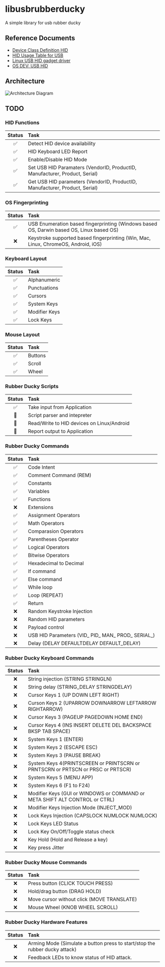 # libusbrubberducky
A simple library for usb rubber ducky

## Reference Documents
- [Device Class Definition HID](https://usb.org/sites/default/files/hid1_11.pdf)
- [HID Usage Table for USB](https://www.usb.org/sites/default/files/hut1_3_0.pdf)
- [Linux USB HID gadget driver](https://docs.kernel.org/usb/gadget_hid.html)
- [OS DEV: USB HID](https://wiki.osdev.org/USB_Human_Interface_Devices)

## Architecture
![Architecture Diagram](https://raw.githubusercontent.com/mayankmetha/libusbrubberducky/main/architecture_diagram.svg "Architecture Diagram")

## TODO
### HID Functions
Status|Task
:---:|:---
✅|Detect HID device availability 
✅|HID Keyboard LED Report
✅|Enable/Disable HID Mode
✅|Set USB HID Paramaters (VendorID, ProductID, Manufacturer, Product, Serial)
✅|Get USB HID parameters (VendorID, ProductID, Manufacturer, Product, Serial)
### OS Fingerprinting
Status|Task
:---:|:---
✅|USB Enumeration based fingerprinting (Windows based OS, Darwin based OS, Linux based OS)
❌|Keystroke supported based fingerprinting (Win, Mac, Linux, ChromeOS, Android, iOS)
### Keyboard Layout
Status|Task
:---:|:---
✅|Alphanumeric
✅|Punctuations
✅|Cursors
✅|System Keys
✅|Modifier Keys
✅|Lock Keys
### Mouse Layout
Status|Task
:---:|:---
✅|Buttons
✅|Scroll
✅|Wheel
### Rubber Ducky Scripts
Status|Task
:---:|:---
✅|Take input from Application
🚧|Script parser and intepreter
🚧|Read/Write to HID devices on Linux/Android
🚧|Report output to Application
### Rubber Ducky Commands
Status|Task
:---:|:---
✅|Code Intent
✅|Comment Command (REM)
✅|Constants
✅|Variables
✅|Functions
❌|Extensions
✅|Assignment Operators
✅|Math Operators
✅|Comparasion Operators
✅|Parentheses Operator
✅|Logical Operators
✅|Bitwise Operators
✅|Hexadecimal to Decimal
✅|If command
✅|Else command
✅|While loop
✅|Loop (REPEAT)
✅|Return
❌|Random Keystroke Injection
❌|Random HID parameters
❌|Payload control
❌|USB HID Parameters (VID_ PID_ MAN_ PROD_ SERIAL_)
❌|Delay (DELAY DEFAULTDELAY DEFAULT_DELAY)
### Rubber Ducky Keyboard Commands
Status|Task
:---:|:---
❌|String injection (STRING STRINGLN)
❌|String delay (STRING_DELAY STRINGDELAY)
❌|Cursor Keys 1 (UP DOWN LEFT RIGHT)
❌|Curson Keys 2 (UPARROW DOWNARROW LEFTARROW RIGHTARROW)
❌|Cursor Keys 3 (PAGEUP PAGEDOWN HOME END)
❌|Cursor Keys 4 (INS INSERT DELETE DEL BACKSPACE BKSP TAB SPACE)
❌|System Keys 1 (ENTER)
❌|System Keys 2 (ESCAPE ESC)
❌|System Keys 3 (PAUSE BREAK)
❌|System Keys 4(PRINTSCREEN or PRINTSCRN or PRNTSCRN or PRTSCN or PRSC or PRTSCR)
❌|System Keys 5 (MENU APP)
❌|System Keys 6 (F1 to F24)
❌|Modifier Keys (GUI or WINDOWS or COMMAND or META SHIFT ALT CONTROL or CTRL)
❌|Modifier Keys Injection Mode (INJECT_MOD)
❌|Lock Keys Injection (CAPSLOCK NUMLOCK NUMLOCK)
❌|Lock Keys LED Status
❌|Lock Key On/Off/Toggle status check
❌|Key Hold (Hold and Release a key)
❌|Key press Jitter
### Rubber Ducky Mouse Commands
Status|Task
:---:|:---
❌|Press button (CLICK TOUCH PRESS)
❌|Hold/drag button (DRAG HOLD)
❌|Move cursor without click (MOVE TRANSLATE)
❌|Mouse Wheel (KNOB WHEEL SCROLL)
### Rubber Ducky Hardware Features
Status|Task
:---:|:---
❌|Arming Mode (Simulate a button press to start/stop the rubber ducky attack)
❌|Feedback LEDs to know status of HID attack.
